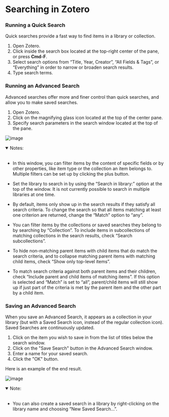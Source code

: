 # Searching in Zotero

### Running a Quick Search

Quick searches provide a fast way to find items in a library or collection.


1.	Open Zotero.
2.	Click inside the search box located at the top-right center of the pane, or press **Cmd-F**.
3.	Select search options from “Title, Year, Creator”, “All Fields & Tags”, or “Everything” in order to narrow or broaden search results.
4.	Type search terms.

### Running an Advanced Search

Advanced searches offer more and finer control than quick searches, and allow you to make saved searches.

1.	Open Zotero.
2.	Click on the magnifying glass icon located at the top of the center pane.
3.	Specify search parameters in the search window located at the top of the pane.

![image](https://raw.github.ncsu.edu/cjfoard/ENG-517/master/Image%20Folder/ZS.png?token=AAAEQ66NJ6TPXAZJJTR2GT27RYES6)

<details open>
<summary>Notes:</summary>
<br>

* In this window, you can filter items by the content of specific fields or by other properties, like item type or the collection an item belongs to. Multiple filters can be set up by clicking the plus button.

* Set the library to search in by using the “Search in library:” option at the top of the window. It is not currently possible to search in multiple libraries at one time.

* By default, items only show up in the search results if they satisfy all search criteria. To change the search so that all items matching at least one criterion are returned, change the “Match” option to “any”.

* You can filter items by the collections or saved searches they belong to by searching by “Collection”. To include items in subcollections of matching collections in the search results, check “Search subcollections”.

* To hide non-matching parent items with child items that do match the search criteria, and to collapse matching parent items with matching child items, check “Show only top-level items”.

* To match search criteria against both parent items and their children, check “Include parent and child items of matching items”. If this option is selected and “Match” is set to “all”, parent/child items will still show up if just part of the criteria is met by the parent item and the other part by a child item.

</details>

### Saving an Advanced Search

When you save an Advanced Search, it appears as a collection in your library (but with a Saved Search icon, instead of the regular collection icon). Saved Searches are continuously updated.

1. Click on the item you wish to save in from the list of titles below the search window.
2. Click on the "Save Search" button in the Advanced Search window.
3. Enter a name for your saved search.
4. Click the "OK" button.


Here is an example of the end result.

![image](https://raw.github.ncsu.edu/cjfoard/ENG-517/master/Image%20Folder/ss.png?token=AAAEQ665CQL5XJU3G4I4AZK7RYEVE)


<details open>
<summary>Note:</summary>
<br>

* You can also create a saved search in a library by right-clicking on the library name and choosing “New Saved Search…”.

</details>
